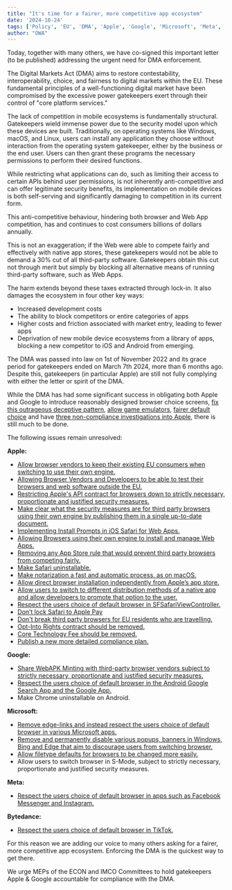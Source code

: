 ```yaml
---
title: "It's time for a fairer, more competitive app ecosystem"
date: '2024-10-24'
tags: ['Policy', 'EU', 'DMA', 'Apple', 'Google', 'Microsoft', 'Meta', 'Bytedance']
author: "OWA"
---
```


Today, together with many others, we have co-signed this important letter (to be published) addressing the urgent need for DMA enforcement.  

The Digital Markets Act (DMA) aims to restore contestability, interoperability, choice, and fairness to digital markets within the EU. These fundamental principles of a well-functioning digital market have been compromised by the excessive power gatekeepers exert through their control of "core platform services."

The lack of competition in mobile ecosystems is fundamentally structural. Gatekeepers wield immense power due to the security model upon which these devices are built. Traditionally, on operating systems like Windows, macOS, and Linux, users can install any application they choose without interaction from the operating system gatekeeper, either by the business or the end user. Users can then grant these programs the necessary permissions to perform their desired functions.

While restricting what applications can do, such as limiting their access to certain APIs behind user permissions, is not inherently anti-competitive and can offer legitimate security benefits, its implementation on mobile devices is both self-serving and significantly damaging to competition in its current form.

This anti-competitive behaviour, hindering both browser and Web App competition, has and continues to cost consumers billions of dollars annually.

This is not an exaggeration; if the Web were able to compete fairly and effectively with native app stores, these gatekeepers would not be able to demand a 30% cut of all third-party software. Gatekeepers obtain this cut not through merit but simply by blocking all alternative means of running third-party software, such as Web Apps.

The harm extends beyond these taxes extracted through lock-in. It also damages the ecosystem in four other key ways:

* Increased development costs  
* The ability to block competitors or entire categories of apps  
* Higher costs and friction associated with market entry, leading to fewer apps  
* Deprivation of new mobile device ecosystems from a library of apps, blocking a new competitor to iOS and Android from emerging.

The DMA was passed into law on 1st of November 2022 and its grace period for gatekeepers ended on March 7th 2024, more than 6 months ago. Despite this, gatekeepers (in particular Apple) are still not fully complying with either the letter or spirit of the DMA.

While the DMA has had some significant success in obligating both Apple and Google to introduce reasonably designed browser choice screens, [fix this outrageous deceptive pattern](/blog/apples-one-weird-trick-to-stop-you-changing-your-default-browser/), [allow game emulators](https://au.pcmag.com/mobile-apps/104689/apple-is-finally-allowing-retro-game-emulators-in-the-app-store), [fairer default choice](https://open-web-advocacy.org/blog/apple-adopts-6-owa-choice-architecture-recommendations/) and have [three non-compliance investigations into Apple](https://www.theguardian.com/technology/article/2024/jun/24/apple-breach-eu-competition-rules-digital-markets-act), there is still much to be done.

The following issues remain unresolved:

**Apple:**

* [Allow browser vendors to keep their existing EU consumers when switching to use their own engine.](https://open-web-advocacy.org/apple-dma-review/#allow-browser-vendors-to-keep-their-existing-EU-customers)  
* [Allowing Browser Vendors and Developers to be able to test their browsers and web software outside the EU.](https://open-web-advocacy.org/apple-dma-review/#testing-for-browser-vendors-and-developers-outside-the-EU)  
* [Restricting Apple's API contract for browsers down to strictly necessary, proportionate and justified security measures.](https://open-web-advocacy.org/apple-dma-review/#remove-non-security-terms)  
* [Make clear what the security measures are for third party browsers using their own engine by publishing them in a single up-to-date document.](https://open-web-advocacy.org/apple-dma-review/#security-rules-must-be-clear)  
* [Implementing Install Prompts in iOS Safari for Web Apps.](https://open-web-advocacy.org/apple-dma-review/#implement-web-app-install-prompts-for-ios-safari-and-wKWebView-browsers)  
* [Allowing Browsers using their own engine to install and manage Web Apps.](https://open-web-advocacy.org/apple-dma-review/#web-app-installation-and-management-for-third-party-browsers)  
* [Removing any App Store rule that would prevent third party browsers from competing fairly.](https://open-web-advocacy.org/apple-dma-review/#app-store-rules-for-browsers-must-not-violate-article-5-7-and-recital-43)  
* [Make Safari uninstallable.](https://open-web-advocacy.org/apple-dma-review/#safari-is-not-uninstallable)  
* [Make notarization a fast and automatic process, as on macOS.](https://open-web-advocacy.org/apple-dma-review/#apple-should-make-notarization-for-directly-downloaded-browsers-automatic)  
* [Allow direct browser installation independently from Apple’s app store.](https://open-web-advocacy.org/apple-dma-review/#direct-browser-installation)  
* [Allow users to switch to different distribution methods of a native app and allow developers to promote that option to the user.](https://open-web-advocacy.org/apple-dma-review/#allow-users-to-switch-the-distribution-method-of-native-apps)  
* [Respect the users choice of default browser in SFSafariViewController.](https://open-web-advocacy.org/blog/in-app-browsers-the-worst-erosion-of-user-choice-you-havent-heard-of/)  
* [Don’t lock Safari to Apple Pay](https://open-web-advocacy.org/apple-dma-review/#safari-is-locked-to-apple-pay)  
* [Don't break third party browsers for EU residents who are travelling.](https://open-web-advocacy.org/apple-dma-review/#apple-should-not-break-updates-for-eu-residents-traveling-outside-the-eu)  
* [Opt-Into Rights contract should be removed.](https://open-web-advocacy.org/apple-dma-review/#apple-should-not-break-updates-for-eu-residents-traveling-outside-the-eu:~:text=with%20the%20DMA.-,4.3.6.%20Opt%2DIn%20Rights%20Contract%20Should%20Be%20Removed,-All%20businesses%20serving)  
* [Core Technology Fee should be removed.](https://open-web-advocacy.org/apple-dma-review/#core-technology-fee-should-be-removed)  
* [Publish a new more detailed compliance plan.](https://open-web-advocacy.org/apple-dma-review/#apple-should-publish-a-new-more-detailed-compliance-plan)

**Google:**

* [Share WebAPK Minting with third-party browser vendors subject to strictly necessary, proportionate and justified security measures.](https://open-web-advocacy.org/blog/google-must-share-the-ability-to-install-web-apps-in-android/)  
* [Respect the users choice of default browser in the Android Google Search App and the Google App.](https://open-web-advocacy.org/blog/in-app-browsers-the-worst-erosion-of-user-choice-you-havent-heard-of/)  
* Make Chrome uninstallable on Android.

**Microsoft:**

* [Remove edge-links and instead respect the users choice of default browser in various Microsoft apps.](https://www.tomshardware.com/news/microsoft-confirms-windows-11-edge-default-browser)  
* [Remove and permanently disable various popups, banners in Windows, Bing and Edge that aim to discourage users from switching browser.](https://research.mozilla.org/files/2024/01/Over-the-Edge-Report-January-2024.pdf)  
* [Allow filetype defaults for browsers to be changed more easily.](https://research.mozilla.org/files/2024/01/Over-the-Edge-Report-January-2024.pdf)  
* Allow users to switch browser in S-Mode, subject to strictly necessary, proportionate and justified security measures.

**Meta:**

* [Respect the users choice of default browser in apps such as Facebook Messenger and Instagram.](https://open-web-advocacy.org/blog/in-app-browsers-the-worst-erosion-of-user-choice-you-havent-heard-of/)

**Bytedance:**

* [Respect the users choice of default browser in TikTok.](https://open-web-advocacy.org/blog/in-app-browsers-the-worst-erosion-of-user-choice-you-havent-heard-of/)

For this reason we are adding our voice to many others asking for a fairer, more competitive app ecosystem. Enforcing the DMA is the quickest way to get there.  

We urge MEPs of the ECON and IMCO Committees to hold gatekeepers Apple & Google accountable for compliance with the DMA.